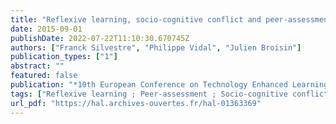```yaml
---
title: "Reflexive learning, socio-cognitive conflict and peer-assessment to improve the quality of feedbacks in online tests"
date: 2015-09-01
publishDate: 2022-07-22T11:10:30.670745Z
authors: ["Franck Silvestre", "Philippe Vidal", "Julien Broisin"]
publication_types: ["1"]
abstract: ""
featured: false
publication: "*10th European Conference on Technology Enhanced Learning (EC-TEL 2015)*"
tags: ["Reflexive learning ; Peer-assessment ; Socio-cognitive conflict ; Interactive questions ; Quality of feedback"]
url_pdf: "https://hal.archives-ouvertes.fr/hal-01363369"
---
```


